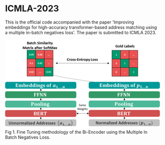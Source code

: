 # ICMLA-2023
This is the official code accompanied with the paper 'Improving embeddings for high-accuracy transformer-based address matching using a multiple in-batch negatives loss'.  The paper is submitted to ICMLA 2023.

![Screenshot](fine_tuning.png)
Fig 1. Fine Tuning methodology of the Bi-Encoder using the Multiple In Batch Negatives Loss.

